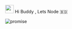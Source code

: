 <img src="https://user-images.githubusercontent.com/5679180/79618120-0daffb80-80be-11ea-819e-d2b0fa904d07.gif" width="27px"> Hi Buddy , Lets Node 🇧🇩

![promise](https://user-images.githubusercontent.com/61325788/195209100-ea324707-53b6-4c81-a22e-117dab1c959f.png)

